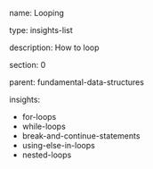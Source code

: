 name: Looping

type: insights-list

description: How to loop

section: 0

parent: fundamental-data-structures

insights:
  - for-loops
  - while-loops
  - break-and-continue-statements
  - using-else-in-loops
  - nested-loops
